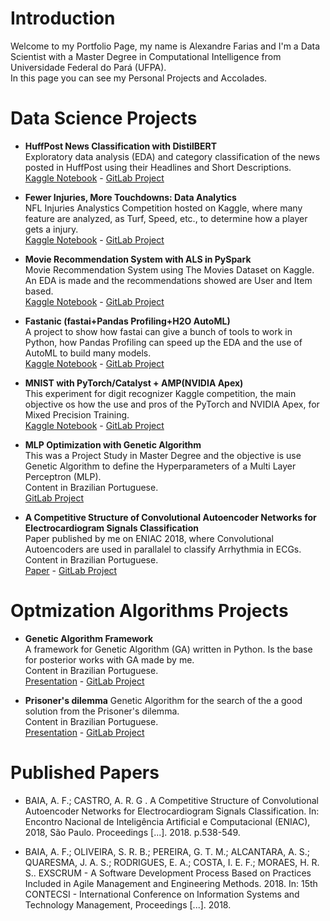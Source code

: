 # Introduction

Welcome to my Portfolio Page, my name is Alexandre Farias and I'm a Data Scientist with a Master Degree in Computational Intelligence from Universidade Federal do Pará (UFPA).<br> 
In this page you can see my Personal Projects and Accolades.<br>

# Data Science Projects
* **HuffPost News Classification with DistilBERT**<br>
Exploratory data analysis (EDA) and category classification of the news posted in HuffPost using their Headlines and Short Descriptions.<br>
[Kaggle Notebook](https://www.kaggle.com/alfarias/huffpost-news-classification-with-distilbert) - [GitLab Project](https://gitlab.com/alfarias/news-classification-distilbert)

* **Fewer Injuries, More Touchdowns: Data Analytics**<br>
NFL Injuries Analystics Competition hosted on Kaggle, where many feature are analyzed, as Turf, Speed, etc., to determine how a player gets a injury.<br>
[Kaggle Notebook](https://www.kaggle.com/alfarias/fewer-injuries-more-touchdowns-data-analytics) - [GitLab Project](https://gitlab.com/alfarias/nfl-injuries-analytics)

* **Movie Recommendation System with ALS in PySpark**<br>
Movie Recommendation System using The Movies Dataset on Kaggle. <br>
An EDA is made and the recommendations showed are User and Item based.<br>
[Kaggle Notebook](https://www.kaggle.com/alfarias/movie-recommendation-system-with-als-in-pyspark) - [GitLab Project](https://gitlab.com/alfarias/pyspark-movie-recommendation-system)

* **Fastanic (fastai+Pandas Profiling+H2O AutoML)**<br>
A project to show how fastai can give a bunch of tools to work in Python, how Pandas Profiling can speed up the EDA and the use of AutoML to build many models.<br>
[Kaggle Notebook](https://www.kaggle.com/alfarias/fastanic-fastai-pandas-profiling-h2o-automl) - [GitLab Project](https://gitlab.com/alfarias/titanic_survivor_h2oautoml)

* **MNIST with PyTorch/Catalyst + AMP(NVIDIA Apex)**<br>
This experiment for digit recognizer Kaggle competition, the main objective os how the use and pros of the PyTorch and NVIDIA Apex, for Mixed Precision Training.<br>
[Kaggle Notebook](https://www.kaggle.com/alfarias/mnist-with-pytorch-catalyst-amp-nvidia-apex) - [GitLab Project](https://gitlab.com/alfarias/digit-recognizer-catalyst-nvidia-apex)

* **MLP Optimization with Genetic Algorithm**<br>
This was a Project Study in Master Degree and the objective is use Genetic Algorithm to define the Hyperparameters of a Multi Layer Perceptron (MLP).<br>
Content in Brazilian Portuguese.<br>
[GitLab Project](https://gitlab.com/alfarias/ann-arrhythmia)

* **A Competitive Structure of Convolutional Autoencoder Networks for Electrocardiogram Signals Classification**<br>
Paper published by me on ENIAC 2018, where Convolutional Autoencoders are used in parallalel to classify Arrhythmia in ECGs.<br>
Content in Brazilian Portuguese.<br>
[Paper](https://sol.sbc.org.br/index.php/eniac/article/view/4446) - [GitLab Project](https://gitlab.com/alfarias/cae)

# Optmization Algorithms Projects
* **Genetic Algorithm Framework** <br>
A framework for Genetic Algorithm (GA) written in Python. Is the base for posterior works with GA made by me.<br>
Content in Brazilian Portuguese.<br>
[Presentation](https://gitlab.com/alfarias/framework-ga/-/blob/master/Apresenta%C3%A7%C3%A3o%20-%20Arcabou%C3%A7o%20do%20AG.pdf) - [GitLab Project](https://gitlab.com/alfarias/framework-ga)

* **Prisoner's dilemma**
Genetic Algorithm for the search of the a good solution from the Prisoner's dilemma.<br>
Content in Brazilian Portuguese.<br>
[Presentation](https://gitlab.com/alfarias/ga_dilemadosprisioneiros/-/blob/master/apresentacao_-_dilema_dos_prisioneiros.pdf) - [GitLab Project](https://gitlab.com/alfarias/ga_dilemadosprisioneiros)

# Published Papers

* BAIA, A. F.; CASTRO, A. R. G . A Competitive Structure of Convolutional Autoencoder Networks for Electrocardiogram Signals Classification. In: Encontro Nacional de Inteligência Artificial e Computacional (ENIAC), 2018, São Paulo. Proceedings [...]. 2018. p.538-549.

* BAIA, A. F.; OLIVEIRA, S. R. B.; PEREIRA, G. T. M.; ALCANTARA, A. S.; QUARESMA, J. A. S.; RODRIGUES, E. A.; COSTA, I. E. F.; MORAES, H. R. S.. EXSCRUM - A Software Development Process Based on Practices Included in Agile Management and Engineering Methods. 2018. In: 15th CONTECSI - International Conference on Information Systems and Technology Management,
Proceedings [...]. 2018.
